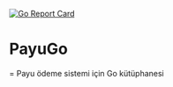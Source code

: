 [![Go Report Card](https://goreportcard.com/badge/github.com/zafer06/payugo)](https://goreportcard.com/report/github.com/zafer06/payugo)

# PayuGo
=
Payu ödeme sistemi için Go kütüphanesi
